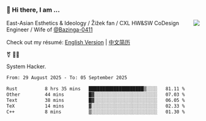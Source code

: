 ### 👋 Hi there, I am ...

<img align="right" src="https://github-readme-stats.vercel.app/api?username=vickiegpt&show_icons=true&icon_color=0366d6&bg_color=ffffff&hide_title=true" />

East-Asian Esthetics & Ideology / Žižek fan / CXL HW&SW CoDesign Engineer / Wife of [@Bazinga-0411](https://bazinga-0411.github.io/)

Check out my résumé: [English Version](http://asplos.dev/) | [中文简历](http://asplos.dev/CN.html)

⚧️ 
🏳️‍⚧️ 

System Hacker.


<!--START_SECTION:waka-->

```txt
From: 29 August 2025 - To: 05 September 2025

Rust          8 hrs 35 mins   ████████████████████▒░░░░   81.11 %
Other         44 mins         █▓░░░░░░░░░░░░░░░░░░░░░░░   07.03 %
Text          38 mins         █▓░░░░░░░░░░░░░░░░░░░░░░░   06.05 %
TeX           14 mins         ▓░░░░░░░░░░░░░░░░░░░░░░░░   02.33 %
C++           8 mins          ▒░░░░░░░░░░░░░░░░░░░░░░░░   01.30 %
```

<!--END_SECTION:waka-->
